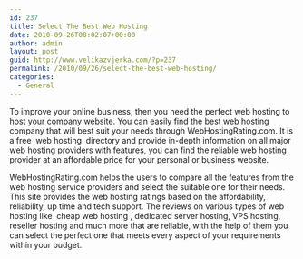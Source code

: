 ```yaml
---
id: 237
title: Select The Best Web Hosting
date: 2010-09-26T08:02:07+00:00
author: admin
layout: post
guid: http://www.velikazvjerka.com/?p=237
permalink: /2010/09/26/select-the-best-web-hosting/
categories:
  - General
---
```

To improve your online business, then you need the perfect web hosting to host your company website. You can easily find the best web hosting company that will best suit your needs through WebHostingRating.com. It is a free &nbsp;web hosting&nbsp; directory and provide in-depth information on all major web hosting providers with features, you can find the reliable web hosting provider at an affordable price for your personal or business website.

WebHostingRating.com helps the users to compare all the features from the web hosting service providers and select the suitable one for their needs. This site provides the web hosting ratings based on the affordability, reliability, up time and tech support. The reviews on various types of web hosting like &nbsp;cheap web hosting&nbsp;, dedicated server hosting, VPS hosting, reseller hosting and much more that are reliable, with the help of them you can select the perfect one that meets every aspect of your requirements within your budget.